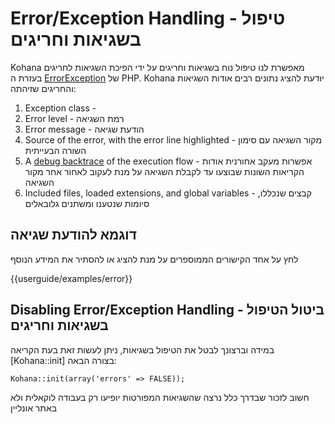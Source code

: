 # Error/Exception Handling - טיפול בשגיאות וחריגים

Kohana מאפשרת לנו טיפול נוח בשגיאות וחריגים על ידי הפיכת השגיאות לחריגים בעזרת ה
[ErrorException](http://php.net/errorexception) של PHP.
Kohana יודעת להציג נתונים רבים אודות השגיאות והחריגים שזיהתה:

1. Exception class -
2. Error level - רמת השגיאה
3. Error message - הודעת שגיאה
4. Source of the error, with the error line highlighted - מקור השגיאה עם סימון השורה הבעייתית
5. A [debug backtrace](http://php.net/debug_backtrace) of the execution flow - אפשרות מעקב אחורנית אודות הקריאות השונות שבוצעו עד לקבלת השגיאה על מנת לעקוב לאחור אחר מקור השגיאה
6. Included files, loaded extensions, and global variables - קבצים שנכללו, סיומות שנטענו ומשתנים גלובאלים

## דוגמא להודעת שגיאה

לחץ על אחד הקישורים הממוספרים על מנת להציג או להסתיר את המידע הנוסף

<div>{{userguide/examples/error}}</div>

## Disabling Error/Exception Handling - ביטול הטיפול בשגיאות וחריגים

במידה וברצונך לבטל את הטיפול בשגיאות, ניתן לעשות זאת בעת הקריאה
 [Kohana::init] בצורה הבאה:

~~~
Kohana::init(array('errors' => FALSE));
~~~

חשוב לזכור שבדרך כלל נרצה שהשגיאות המפורטות יופיעו רק בעבודה לוקאלית ולא באתר אונליין
